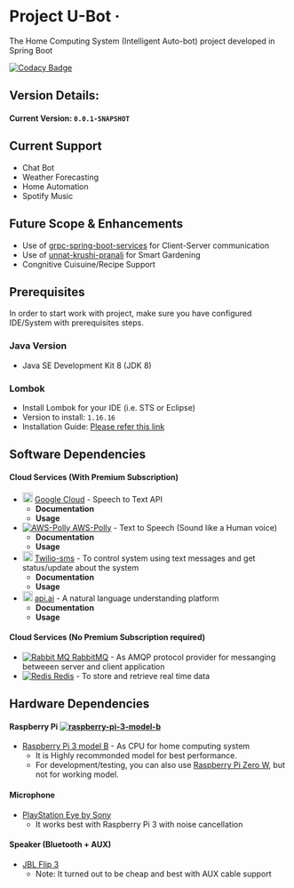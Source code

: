 # Project U-Bot &middot; 

The Home Computing System (Intelligent Auto-bot) project developed in Spring Boot

[![Codacy Badge](https://api.codacy.com/project/badge/Grade/0eaf67a1663248adb44313a5822a1791)](https://www.codacy.com/app/hbhavsar2110/project-u-bot?utm_source=github.com&amp;utm_medium=referral&amp;utm_content=harshbits/project-u-bot&amp;utm_campaign=Badge_Grade)

Version Details:
----------------

#### Current Version: `0.0.1-SNAPSHOT`

Current Support
---------------
* Chat Bot
* Weather Forecasting
* Home Automation
* Spotify Music 

Future Scope & Enhancements
---------------------------
* Use of [grpc-spring-boot-services](https://github.com/harshbits/grpc-spring-boot-services) for Client-Server communication
* Use of [unnat-krushi-pranali](https://github.com/harshbits/unnat-krushi-pranali) for Smart Gardening
* Congnitive Cuisuine/Recipe Support


Prerequisites
-------------
In order to start work with project, make sure you have configured IDE/System with prerequisites steps.

### Java Version
* Java SE Development Kit 8 (JDK 8) 

### Lombok
* Install Lombok for your IDE (i.e. STS or Eclipse)
* Version to install: `1.16.16`
* Installation Guide: [Please refer this link](http://codeomitted.com/setup-lombok-with-stseclipse-based-ide/)


Software Dependencies
----------------------

#### Cloud Services (With Premium Subscription) 

* <img src="https://cloud.google.com/_static/aab308d0ac/images/cloud/icons/favicons/favicon.ico" height="18"> [Google Cloud](https://cloud.google.com/speech/) - Speech to Text API 
  * **Documentation**
  * **Usage**
* [![AWS-Polly](https://a0.awsstatic.com/main/images/site/favicon.ico) AWS-Polly](https://aws.amazon.com/polly/) - Text to Speech (Sound like a Human voice)
  * **Documentation**
  * **Usage**
* <img src="https://www.twilio.com/docs/static/img/favicons/favicon_57.98200b6899e6.png" height="18"> [Twilio-sms](https://www.twilio.com/docs/api?filter-product=sms) - To control system using text messages and get status/update about the system
  * **Documentation**
  * **Usage**
* <img src="https://api.ai/assets/ico/favicon-220ed053738020816b0c8b48de7212a8.png" height="18"> [api.ai](https://docs.api.ai/) - A natural language understanding platform
  * **Documentation**
  * **Usage**
 
 


#### Cloud Services (No Premium Subscription required) 

* [![Rabbit MQ](https://www.rabbitmq.com/favicon.ico) RabbitMQ](https://www.rabbitmq.com/) - As AMQP protocol provider for messanging betweeen server and client application
* [![Redis](https://redis.io/images/favicon.png) Redis](http://redis.io/) - To store and retrieve real time data


Hardware Dependencies
----------------------
#### Raspberry Pi [![raspberry-pi-3-model-b](https://www.raspberrypi.org/app/themes/mind-control/images/favicon.png)]()
* [Raspberry Pi 3 model B](https://www.raspberrypi.org/products/raspberry-pi-3-model-b/) - As CPU for home computing system
  * It is Highly recommonded model for best performance.
  * For development/testing, you can also use [Raspberry Pi Zero W](https://www.raspberrypi.org/products/pi-zero-w/), but not for working model.

#### Microphone
* [PlayStation Eye by Sony](https://www.amazon.com/gp/product/B000VTQ3LU/ref=oh_aui_detailpage_o06_s00?ie=UTF8&psc=1)
  * It works best with Raspberry Pi 3 with noise cancellation

#### Speaker (Bluetooth + AUX)
* [JBL Flip 3](https://www.jbl.com/bluetooth-speakers/JBL+FLIP+III.html)
  * Note: It turned out to be cheap and best with AUX cable support
  
